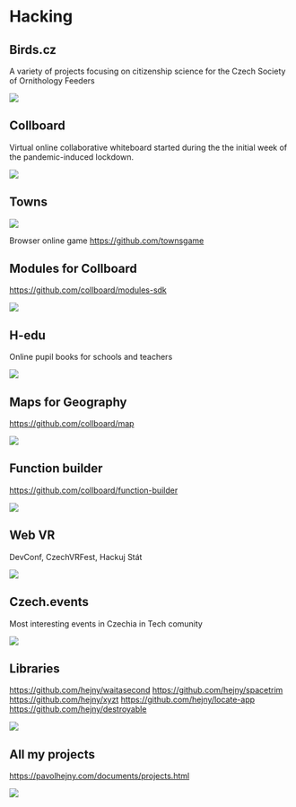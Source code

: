 # Hacking

<!-- TODO: !!! Maybe rename to projects.md -->
<!-- Note: In this file there are all URLs which will be converted into the hacking cases components -->

## Birds.cz

<!-- [🛰] `Maps` -->

A variety of projects focusing on citizenship science for the Czech Society of
Ornithology
Feeders

![](/public/projects/placeholder.png)

## Collboard

<!-- [🛰] `Real time app` -->

Virtual online collaborative whiteboard started during the the initial week of the
pandemic-induced lockdown.

![](/public/projects/placeholder.png)

## Towns

<!-- [🛰] `WebGL` -->

![](/public/projects/towns.jpg)

Browser online game
https://github.com/townsgame

## Modules for Collboard

https://github.com/collboard/modules-sdk

![](/public/projects/geometry-on-board.png)

## H-edu

Online pupil books for schools and teachers

![](/public/projects/placeholder.png)

## Maps for Geography

https://github.com/collboard/map

![](/public/projects/collboard-geography-2.jpeg)

## Function builder

https://github.com/collboard/function-builder

![](/public/projects/collboard-function-builder.png)

## Web VR

DevConf, CzechVRFest, Hackuj Stát

![](/public/projects/placeholder.png)

## Czech.events

Most interesting events in Czechia in Tech comunity

![](/public/projects/placeholder.png)

## Libraries

https://github.com/hejny/waitasecond
https://github.com/hejny/spacetrim
https://github.com/hejny/xyzt
https://github.com/hejny/locate-app
https://github.com/hejny/destroyable

![](/public/projects/placeholder.png)

## All my projects

https://pavolhejny.com/documents/projects.html

![](/public/projects/placeholder.png)

<!--
TODO:
## All my talks

![](/public/projects/placeholder.png)

-->

<!--
TODO: Maybe add SigmaStamp project/hacking

-->
